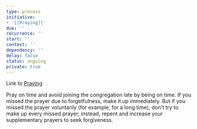 ```yaml
---
type: process
initiative:
- '[[Praying]]'
due: ''
recurrence: ''
start: ''
context: ''
dependency: ''
delay: false
status: ongoing
private: true
---
```


Link to [Praying](docs/sidebar1/Initiatives/worship/Praying.md)

Pray on time and avoid joining the congregation late by being on time. If you missed the prayer due to forgetfulness, make it up immediately. But if you missed the prayer voluntarily (for example, for a long time), don't try to make up every missed prayer; instead, repent and increase your supplementary prayers to seek forgiveness.

